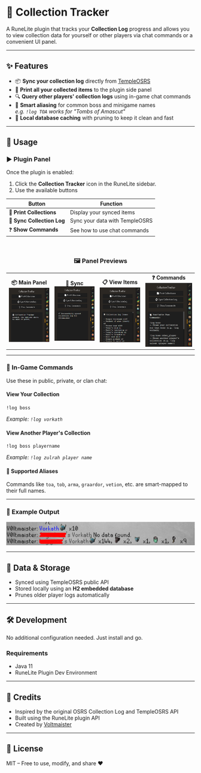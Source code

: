 # 📘 Collection Tracker

A RuneLite plugin that tracks your **Collection Log** progress and allows you to view collection data for yourself or other players via chat commands or a convenient UI panel.

---

## ✨ Features

- 📦 **Sync your collection log** directly from [TempleOSRS](https://templeosrs.com/)
- 🧾 **Print all your collected items** to the plugin side panel
- 🔍 **Query other players' collection logs** using in-game chat commands
- 🧠 **Smart aliasing** for common boss and minigame names  
  _e.g. `!log TOA` works for "Tombs of Amascut"_
- 📀 **Local database caching** with pruning to keep it clean and fast

---

## 🚀 Usage

### ▶️ Plugin Panel

Once the plugin is enabled:

1. Click the **Collection Tracker** icon in the RuneLite sidebar.
2. Use the available buttons

<div align="center">

| Button | Function |
|--------|----------|
| 📄 **Print Collections** | Display your synced items |
| 🔄 **Sync Collection Log** | Sync your data with TempleOSRS |
| ❓ **Show Commands** | See how to use chat commands |

<br>

### 🖼️ Panel Previews

<table>
  <tr>
    <td align="center"><strong>📦 Main Panel</strong><br><img src="docs/Screenshot_1.png" width="160"/></td>
    <td align="center"><strong>🔄 Sync</strong><br><img src="docs/Screenshot_3.png" width="160"/></td>
    <td align="center"><strong>📋 View Items</strong><br><img src="docs/Screenshot_4.png" width="160"/></td>
    <td align="center"><strong>❓ Commands</strong><br><img src="docs/Screenshot_2.png" width="160"/></td>
  </tr>
</table>

</div>

---

### 💬 In-Game Commands

Use these in public, private, or clan chat:

#### View Your Collection
```text
!log boss
```
_Example: `!log vorkath`_

#### View Another Player's Collection
```text
!log boss playername
```
_Example: `!log zulrah player name`_

#### 🔀 Supported Aliases
Commands like `toa`, `tob`, `arma`, `graardor`, `vetion`, etc. are smart-mapped to their full names.

---

### 💬 Example Output

<div align="center">
  <img src="docs/Screenshot_5.png" width="540"/>
</div>

---

## 📍 Data & Storage

- Synced using TempleOSRS public API
- Stored locally using an **H2 embedded database**
- Prunes older player logs automatically

---

## 🛠️ Development

No additional configuration needed. Just install and go.

### Requirements
- Java 11
- RuneLite Plugin Dev Environment

---

## 🤝 Credits

- Inspired by the original OSRS Collection Log and TempleOSRS API
- Built using the RuneLite plugin API
- Created by [Voltmaister](https://github.com/Voltmaister)

---

## 📄 License

MIT – Free to use, modify, and share ❤️
